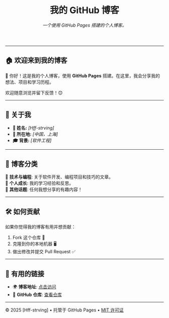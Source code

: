 <header>

<!--
  <<< Author notes: Personal README header >>>
  包含一个横幅图片、标题和简短的介绍。
-->

# 我的 GitHub 博客

_一个使用 GitHub Pages 搭建的个人博客。_

</header>

---

## 🏠 欢迎来到我的博客

👋 你好！这是我的个人博客，使用 **GitHub Pages** 搭建。在这里，我会分享我的想法、项目和学习历程。

欢迎随意浏览并留下反馈！😊

---

## 🚀 关于我

- **👤 姓名:** _[Hff-strving]_  
- **📍 所在地:** _[中国，上海]_  
- **🎓 背景:** _[软件工程]_  

---

## 📜 博客分类

🔹 **技术与编程**: 关于软件开发、编程项目和技巧的文章。  
🔹 **个人成长**: 我的学习经验和反思。  
🔹 **其他话题**: 任何我想分享的有趣内容！

---

## 🛠 如何贡献

如果你觉得我的博客有用并想贡献：

1. Fork 这个仓库 🍴
2. 克隆到你的本地机器 🖥️
3. 做出修改并提交 Pull Request ✅

---

## 🔗 有用的链接

- 🌍 **博客地址**: [点击访问](https://hff-strving.github.io/skills-github-pages/)  
- 📂 **GitHub 仓库**: [查看仓库](https://github.com/Hff-strving/skills-github-pages)  

<footer>

<!--
  <<< Author notes: Footer >>>
  添加版权信息、GitHub 状态和其他链接。
-->

---

&copy; 2025 [Hff-strving] • 托管于 GitHub Pages • [MIT 许可证](https://opensource.org/licenses/MIT)

</footer>

